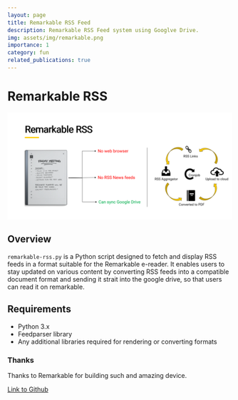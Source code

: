 ```yaml
---
layout: page
title: Remarkable RSS Feed
description: Remarkable RSS Feed system using Googlve Drive.
img: assets/img/remarkable.png
importance: 1
category: fun
related_publications: true
---
```


# Remarkable RSS
![RSS Architecture](../assets/img/remarkable.png)

## Overview
`remarkable-rss.py` is a Python script designed to fetch and display RSS feeds in a format suitable for the Remarkable e-reader. It enables users to stay updated on various content by converting RSS feeds into a compatible document format and sending it strait into the google drive, so that users can read it on remarkable.

## Requirements
- Python 3.x
- Feedparser library
- Any additional libraries required for rendering or converting formats

### Thanks
Thanks to Remarkable for building such and amazing device.

[Link to Github](https://github.com/eksubin/Remarkable-RSS-Feed)